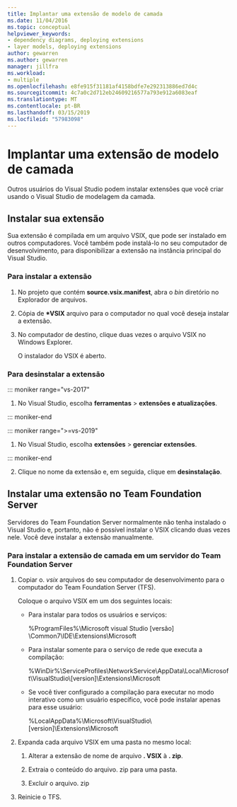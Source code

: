 ```yaml
---
title: Implantar uma extensão de modelo de camada
ms.date: 11/04/2016
ms.topic: conceptual
helpviewer_keywords:
- dependency diagrams, deploying extensions
- layer models, deploying extensions
author: gewarren
ms.author: gewarren
manager: jillfra
ms.workload:
- multiple
ms.openlocfilehash: e8fe915f31181af4158bdfe7e292313886ed7d4c
ms.sourcegitcommit: 4c7a0c2d712eb24609216577a793e912a6083eaf
ms.translationtype: MT
ms.contentlocale: pt-BR
ms.lasthandoff: 03/15/2019
ms.locfileid: "57983098"
---
```

# <a name="deploy-a-layer-model-extension"></a>Implantar uma extensão de modelo de camada

Outros usuários do Visual Studio podem instalar extensões que você criar usando o Visual Studio de modelagem da camada.

## <a name="install-your-extension"></a>Instalar sua extensão

Sua extensão é compilada em um arquivo VSIX, que pode ser instalado em outros computadores. Você também pode instalá-lo no seu computador de desenvolvimento, para disponibilizar a extensão na instância principal do Visual Studio.

### <a name="to-install-the-extension"></a>Para instalar a extensão

1. No projeto que contém **source.vsix.manifest**, abra o *bin* diretório no Explorador de arquivos.

2. Cópia de  **\*VSIX** arquivo para o computador no qual você deseja instalar a extensão.

3. No computador de destino, clique duas vezes o arquivo VSIX no Windows Explorer.

    O instalador do VSIX é aberto.

### <a name="to-uninstall-the-extension"></a>Para desinstalar a extensão

::: moniker range="vs-2017"

1. No Visual Studio, escolha **ferramentas** > **extensões e atualizações**.

::: moniker-end

::: moniker range=">=vs-2019"

1. No Visual Studio, escolha **extensões** > **gerenciar extensões**.

::: moniker-end

2. Clique no nome da extensão e, em seguida, clique em **desinstalação**.

## <a name="install-an-extension-on-team-foundation-server"></a>Instalar uma extensão no Team Foundation Server

Servidores do Team Foundation Server normalmente não tenha instalado o Visual Studio e, portanto, não é possível instalar o VSIX clicando duas vezes nele. Você deve instalar a extensão manualmente.

### <a name="to-install-your-layer-extension-on-a-team-foundation-server-server"></a>Para instalar a extensão de camada em um servidor do Team Foundation Server

1.  Copiar o. *vsix* arquivos do seu computador de desenvolvimento para o computador do Team Foundation Server (TFS).

     Coloque o arquivo VSIX em um dos seguintes locais:

    -   Para instalar para todos os usuários e serviços:

         %ProgramFiles%\Microsoft visual Studio [versão] \Common7\IDE\Extensions\Microsoft

    -   Para instalar somente para o serviço de rede que executa a compilação:

         %WinDir%\ServiceProfiles\NetworkService\AppData\Local\Microsoft\VisualStudio\\[version]\Extensions\Microsoft

    -   Se você tiver configurado a compilação para executar no modo interativo como um usuário específico, você pode instalar apenas para esse usuário:

         %LocalAppData%\Microsoft\VisualStudio\\[version]\Extensions\Microsoft

2.  Expanda cada arquivo VSIX em uma pasta no mesmo local:

    1.  Alterar a extensão de nome de arquivo **. VSIX** à **. zip**.

    2.  Extraia o conteúdo do arquivo. zip para uma pasta.

    3.  Excluir o arquivo. zip

3.  Reinicie o TFS.

